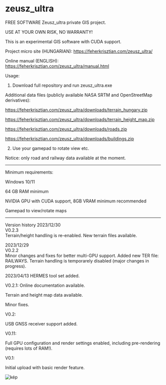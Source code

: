 # zeusz_ultra
FREE SOFTWARE
Zeusz_ultra private GIS project.

USE AT YOUR OWN RISK, NO WARRANTY!

This is an experimental GIS software with CUDA support.

Project micro site (HUNGARIAN): https://feherkrisztian.com/zeusz_ultra/

Online manual (ENGLISH): https://feherkrisztian.com/zeusz_ultra/manual.html

Usage:
1. Download full repository and run zeusz_ultra.exe

  Additional data files (publicly available NASA SRTM and OpenStreetMap derivatives):
  
   https://feherkrisztian.com/zeusz_ultra/downloads/terrain_hungary.zip
   
   https://feherkrisztian.com/zeusz_ultra/downloads/terrain_height_map.zip
   
   https://feherkrisztian.com/zeusz_ultra/downloads/roads.zip
   
   https://feherkrisztian.com/zeusz_ultra/downloads/buildings.zip
   
2. Use your gamepad to rotate view etc.
 
Notice: only road and railway data available at the moment.

--------------------------------

Minimum requirements:

Windows 10/11

64 GB RAM minimum

NVIDIA GPU with CUDA support, 8GB VRAM minimum recommended

Gamepad to view/rotate maps

-----------------------------
Version history
2023/12/30<br>
V0.2.3<br>
Terrain/height handling is re-enabled.
New terrain files available.

2023/12/29<br>
V0.2.2<br>
Minor changes and fixes for better multi-GPU support.
Added new TER file: RAILWAYS.
Terrain handling is temporarely disabled (major changes in progress).

2023/04/13
HERMES tool set added.


V0.2.1:
Online documentation available.

Terrain and height map data available.

Minor fixes.


V0.2:

USB GNSS receiver support added.

V0.11:

Full GPU configuration and render settings enabled, including pre-rendering (requires lots of RAM!).


V0.1:

Initial upload with basic render feature.



![kép](https://user-images.githubusercontent.com/116118578/198412287-3e29ad30-eac5-4fd9-a8a8-6b89214b26b0.png)

